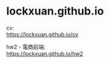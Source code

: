 # lockxuan.github.io

cv:  
https://lockxuan.github.io/cv  
  
hw2 - 電商前端:  
https://lockxuan.github.io/hw2
